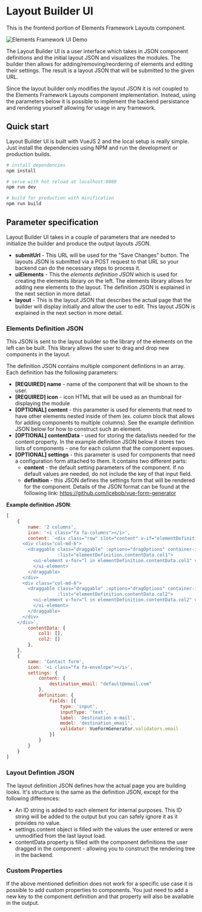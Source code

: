 # Layout Builder UI
This is the frontend portion of Elements Framework Layouts component.

![Elements Framework UI Demo](http://i.imgur.com/cRQ8Hj6.gif)

The Layout Builder UI is a user interface which takes in JSON component definitions and the initial layout JSON and visualizes the modules. The builder then allows for adding/removing/reordering of elements and editing their settings. The result is a layout JSON that will be submitted to the given URL.

Since the layout builder only modifies the layout JSON it is not coupled to the Elements Framework Layouts component implementation. Instead, using the parameters below it is possible to implement the backend persistance and rendering yourself allowing for usage in any framework.

## Quick start
Layout Builder UI is built with VueJS 2 and the local setup is really simple. Just install the dependencies using NPM and run the development or production builds.

``` bash
# install dependencies
npm install

# serve with hot reload at localhost:8080
npm run dev

# build for production with minification
npm run build
```

## Parameter specification
Layout Builder UI takes in a couple of parameters that are needed to initialize the builder and produce the output layouts JSON.

- **submitUrl** - This URL will be used for the "Save Changes" button. The layouts JSON is submitted via a POST request to that URL so your backend can do the necessary steps to process it.
- **uiElements** - This the *elements definition JSON* which is used for creating the elements library on the left. The elements library allows for adding new elements to the layout. The definition JSON is explained in the next section in more detail.
- **layout** - This is the layout JSON that describes the actual page that the builder will display initially and allow the user to edit. This layout JSON is explained in the next section in more detail.

### Elements Definition JSON
This JSON is sent to the layout builder so the library of the elements on the left can be built. This library allows the user to drag and drop new components in the layout.

The definition JSON contains multiple component defintions in an array. Each definition has the following parameters:

- **[REQUIRED] name** - name of the component that will be shown to the user.
- **[REQUIRED] icon** - icon HTML that will be used as an thumbnail for displaying the module
- **[OPTIONAL] content** - this parameter is used for elements that need to have other elements nested inside of them (ex. column block that allows for adding components to multiple columns). See the example definition JSON below for how to construct such an element.
- **[OPTIONAL] contentData** - used for storing the data/lists needed for the content property. In the example definition JSON below it stores two lists of components - one for each column that the component exposes.
- **[OPTIONAL] settings** - this parameter is used for components that need a configuration form attached to them. It contains two different parts:  
	- **content** - the default setting parameters of the component. If no default values are needed, do not include the key of that input field.
	- **definition** - this JSON defines the settings form that will be rendered for the component. Details of the JSON format can be found at the following link: https://github.com/icebob/vue-form-generator

**Example definition JSON**:

``` javascript
[
    {
        name: '2 columns',
        icon: '<i class="fa fa-columns"></i>',
        content: `<div class="row" slot="content" v-if="elementDefinition.contentData">
      <div class="col-md-6">
        <draggable class="draggable" :options="dragOptions" container-id="col1"
                   :list="elementDefinition.contentData.col1">
          <ui-element v-for="l in elementDefinition.contentData.col1" v-if="l !== undefined" :key="l.id" :elementDefinition.sync="l">
          </ui-element>
        </draggable>
      </div>
      <div class="col-md-6">
        <draggable class="draggable" :options="dragOptions" container-id="col2"
                   :list="elementDefinition.contentData.col2">
          <ui-element v-for="l in elementDefinition.contentData.col2" v-if="l !== undefined" :key="l.id" :elementDefinition.sync="l">
          </ui-element>
        </draggable>
      </div>
    </div>`,
        contentData: {
            col1: [],
            col2: []
        },
    },
    {
        name: 'Contact form',
        icon: '<i class="fa fa-envelope"></i>',
        settings: {
            content: {
                destination_email: "default@email.com"
            },
            definition: {
                fields: [{
                    type: 'input',
                    inputType: 'text',
                    label: 'Destination e-mail',
                    model: 'destination_email',
                    validator: VueFormGenerator.validators.email
                }]
            }
        }
    }
]
```

### Layout Defintion JSON
The layout definition JSON defines how the actual page you are building looks. It's structure is the same as the definition JSON, except for the following differences:  

- An ID string is added to each element for internal purposes. This ID string will be added to the output but you can safely ignore it as it provides no value.  
- settings.content object is filled with the values the user entered or were unmodified from the last layout load.  
- contentData property is filled with the component definitions the user dragged in the component - allowing you to construct the rendering tree in the backend.

### Custom Properties
If the above mentioned definition does not work for a specific use case it is possible to add custom properties to components. You just need to add a new key to the component definition and that property will also be available in the output.

